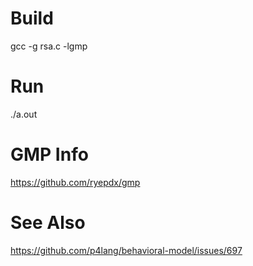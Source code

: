 # Build
gcc -g rsa.c -lgmp

# Run
./a.out

# GMP Info
https://github.com/ryepdx/gmp

# See Also
https://github.com/p4lang/behavioral-model/issues/697
